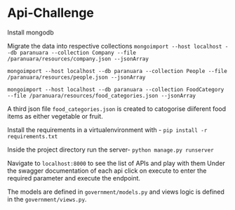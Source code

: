 # Api-Challenge
Install mongodb

Migrate the data into respective collections
`mongoimport --host localhost --db paranuara --collection Company --file /paranuara/resources/company.json --jsonArray`

`mongoimport --host localhost --db paranuara --collection People --file /paranuara/resources/people.json --jsonArray`

`mongoimport --host localhost --db paranuara --collection FoodCategory --file /paranuara/resources/food_categories.json --jsonArray`

A third json file `food_categories.json` is created to catogorise diiferent food items as either vegetable or fruit. 

Install the requirements in a virtualenvironment with -
`pip install -r requirements.txt`

Inside the project directory run the server-
`python manage.py runserver`

Navigate to `localhost:8000` to see the list of APIs and play with them
Under the swagger documentation of each api click on execute to enter the required parameter and execute the endpoint. 


The models are defined in `government/models.py` and views logic is defined in the `government/views.py`.